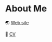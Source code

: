 # About Me

🌏 [Web site](https://denden047.github.io/)

📄 [CV](https://github.com/DenDen047/DenDen047.github.io/blob/master/CV/cv.pdf)
